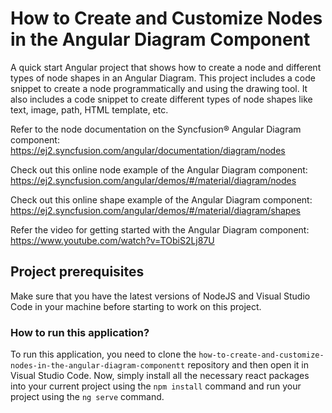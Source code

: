 # How to Create and Customize Nodes in the Angular Diagram Component

A quick start Angular project that shows how to create a node and different types of node shapes in an Angular Diagram. This project includes a code snippet to create a node programmatically and using the drawing tool. It also includes a code snippet to create different types of node shapes like text, image, path, HTML template, etc.

Refer to the node documentation on the Syncfusion&reg; Angular Diagram component: 
https://ej2.syncfusion.com/angular/documentation/diagram/nodes 

Check out this online node example of the Angular Diagram component: 
https://ej2.syncfusion.com/angular/demos/#/material/diagram/nodes

Check out this online shape example of the Angular Diagram component: 
https://ej2.syncfusion.com/angular/demos/#/material/diagram/shapes

Refer the video for getting started with the Angular Diagram component:
https://www.youtube.com/watch?v=TObiS2Lj87U 

## Project prerequisites

Make sure that you have the latest versions of NodeJS and Visual Studio Code in your machine before starting to work on this project.

### How to run this application?

To run this application, you need to clone the `how-to-create-and-customize-nodes-in-the-angular-diagram-componentt` repository and then open it in Visual Studio Code. Now, simply install all the necessary react packages into your current project using the `npm install` command and run your project using the `ng serve` command.
